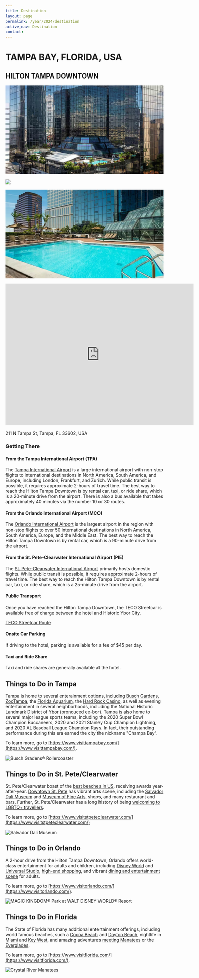 ```yaml
---
title: Destination
layout: page
permalink: /year/2024/destination
active_nav: Destination
contact: 
---
```



# TAMPA BAY, FLORIDA, USA
## HILTON TAMPA DOWNTOWN

<p>
  <img src="assets/photos/hilton/outdoor.jpg" />
</p>
<p>
  <img src="assets/photos/hilton/coutyard.jpg" /> 
</p>
<p>
  <img src="assets/photos/hilton/pool.jpg" />
</p>

<iframe src="https://www.google.com/maps/embed/v1/place?q=Hilton+Tampa+Downtown,+5500+Gulf+Blvd,+St.+Pete+Beach,+FL+33706,+USA&key=AIzaSyBFw0Qbyq9zTFTd-tUY6dZWTgaQzuU17R8" width="600" height="450" style="border:0;" allowfullscreen="" loading="lazy" referrerpolicy="no-referrer-when-downgrade"></iframe>

211 N Tampa St, Tampa, FL 33602, USA

### Getting There

#### From the Tampa International Airport (TPA)

The [Tampa International Airport](https://www.orlandoairports.net/) is a large international airport with non-stop flights to international destinations in North America, South America, and Europe, including London, Frankfurt, and Zurich. While public transit is possible, it requires approximate 2-hours of travel time. The best way to reach the Hilton Tampa Downtown is by rental car, taxi, or ride share, which is a 20-minute drive from the airport. There is also a bus available that takes approximately 40 minutes via the number 10 or 30 routes.


#### From the Orlando International Airport (MCO)

The [Orlando International Airport](https://www.orlandoairports.net/) is the largest airport in the region with non-stop flights to over 50 international destinations in North America, South America, Europe, and the Middle East. The best way to reach the Hilton Tampa Downtown is by rental car, which is a 90-minute drive from the airport. 


#### From the St. Pete–Clearwater International Airport (PIE)

The [St. Pete–Clearwater International Airport](https://fly2pie.com/) primarily hosts domestic flights. While public transit is possible, it requires approximate 2-hours of travel time. The best way to reach the Hilton Tampa Downtown is by rental car, taxi, or ride share, which is a 25-minute drive from the airport. 


#### Public Transport

Once you have reached the Hilton Tampa Downtown, the TECO Streetcar is available free of charge between the hotel and Historic Ybor City.

[TECO Streetcar Route](http://www.tecolinestreetcar.org/assets/maps/Downtown%20STREETCAR%20Map%20(Website%2001-2024).pdf)

#### Onsite Car Parking

If driving to the hotel, parking is available for a fee of $45 per day.

#### Taxi and Ride Share

Taxi and ride shares are generally available at the hotel.



## Things to Do in Tampa

Tampa is home to several enterainment options, including [Busch Gardens](https://www.visittampabay.com/listings/busch-gardens-tampa-bay/1824/), [ZooTampa](https://www.visittampabay.com/listings/zootampa-at-lowry-park/8011/), the [Florida Aquarium](https://www.visittampabay.com/listings/the-florida-aquarium/3048/), the [Hard Rock Casino](https://www.visittampabay.com/listings/seminole-hard-rock-hotel-%26-casino-tampa/3843/), as well as evening entertainment in several neighborhoods, including the National Historic Landmark District of [Ybor](https://www.visittampabay.com/listings/centro-ybor/7274/) (pronouced ee-bor). Tampa is also home to several major league sports teams, including the 2020 Super Bowl Champion Buccaneers, 2020 and 2021 Stanley Cup Champion Lightning, and 2020 AL Baseball League Champion Rays. In fact, their outstanding performance during this era earned the city the nickname "Champa Bay". 

To learn more, go to [https://www.visittampabay.com/](https://www.visittampabay.com/).

![Busch Gradens® Rollercoaster](https://assets.simpleviewinc.com/simpleview/image/upload/c_fill,h_726,q_75,w_1920/v1/clients/tampabay/BUSCH_GARDENS_TAMPA_BAY_CHEETAH_HUNT_03_1__1006b815-5d71-4e0e-8126-c056dbb26c60.jpg)



## Things to Do in St. Pete/Clearwater


St. Pete/Clearwater boast of the [best beaches in US](https://www.visitstpeteclearwater.com/things-to-do/beaches), receiving awards year-after-year. [Downtown St. Pete](https://www.visitstpeteclearwater.com/central-ave) has vibrant arts scene, including the [Salvador Dalí Museum](https://www.visitstpeteclearwater.com/profile/dali-museum/138446) and [Museum of Fine Arts](https://www.visitstpeteclearwater.com/things-to-do/arts#:~:text=collection%20at%20the-,Museum%20of%20Fine%20Arts,-and%20gorgeous%20glass), shops, and many restaurant and bars. Further, St. Pete/Clearwater has a long history of being [welcoming to LGBTQ+ travellers](https://www.visitstpeteclearwater.com/lgbtq-travel).

To learn more, go to [https://www.visitstpeteclearwater.com/](https://www.visitstpeteclearwater.com/)

![Salvador Dalí Museum](https://www.visitstpeteclearwater.com/sites/default/files/styles/large_horizontal_wide/public/listing_images/stpetersburg-dali-museum-exterior-hero_83A34606-B5B1-1BE8-6F1EB560E8378FD7-83a3454aa40309b_83a348b8-aecf-08c9-ffde65dec890bf31.jpg?h=c12e0b96&itok=oInXwtHu)


## Things to Do in Orlando

A 2-hour drive from the Hilton Tampa Downtown, Orlando offers world-class entertainment for adults and children, including [Disney World](https://www.visitorlando.com/things-to-do/theme-parks/walt-disney-world-resort/) and [Universal Studio](https://www.visitorlando.com/things-to-do/theme-parks/universal-orlando-resort/), [high-end shopping](https://www.visitorlando.com/things-to-do/shopping/), and vibrant [dining and entertainment scene](https://www.visitorlando.com/things-to-do/eat-drink/) for adults.

To learn more, go to [https://www.visitorlando.com/](https://www.visitorlando.com/).

![MAGIC KINGDOM® Park at WALT DISNEY WORLD® Resort](https://assets.simpleviewinc.com/simpleview/image/upload/c_fill,f_webp,g_xy_center,h_500,q_75,w_1400,x_5100,y_4862/v1/clients/orlandofl/8731_castle_landing_page_image_nu_2a8f8e6a-a1f9-45fd-8eca-596c92d04a7c.jpg)

## Things to Do in Florida

The State of Florida has many additional entertainment offerings, including world famous beaches, such a [Cocoa Beach](https://www.visitflorida.com/beaches/popular/cocoa-beach/) and [Dayton Beach](https://www.visitflorida.com/beaches/popular/daytona-beach/), nightlife in [Miami](https://www.visitflorida.com/places-to-go/southeast/#:~:text=Nature%20Center.-,Miami,-Ever%20the%20melting) and [Key West](https://www.visitflorida.com/places-to-go/southeast/key-west/), and amazing adventures [meeting Manatees](https://www.visitflorida.com/things-to-do/outdoors-and-adventure/wildlife/manatees/) or the [Everglades](https://www.visitflorida.com/things-to-do/outdoors-and-adventure/parks/everglades-national-park/).

To learn more, go to [https://www.visitflorida.com/](https://www.visitflorida.com/).

![Crystal River Manatees](https://assets.simpleviewinc.com/simpleview/image/upload/c_fill,f_avif,g_xy_center,h_500,q_55,w_1170,x_716,y_377/v1/clients/visitflorida/VISIT_FLORIDA_Backgrounds_Crystal_River_Manatees_e11b784c-0c27-41b5-9475-9859b9a80da5.jpg)

 
